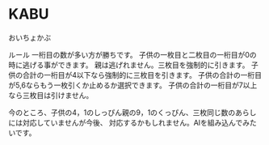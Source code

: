 # KABU
おいちょかぶ

ルール
一桁目の数が多い方が勝ちです。
子供の一枚目と二枚目の一桁目が0の時に逃げる事ができます。
親は逃げれません。三枚目を強制的に引きます。
子供の合計の一桁目が4以下なら強制的に三枚目を引きます。
子供の合計の一桁目が5,6ならもう一枚引くか止めるか選択できます。
子供の合計の一桁目が7以上なら三枚目は引けません。

今のところ、子供の4，1のしっぴん親の9，1のくっぴん、三枚同じ数のあらしには対応していませんが今後、
対応するかもしれません。AIを組み込んでみたいです。